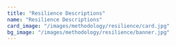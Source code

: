 ```yaml
---
title: "Resilience Descriptions"
name: "Resilience Descriptions"
card_image: "/images/methodology/resilience/card.jpg"
bg_image: "/images/methodology/resilience/banner.jpg"
---
```

